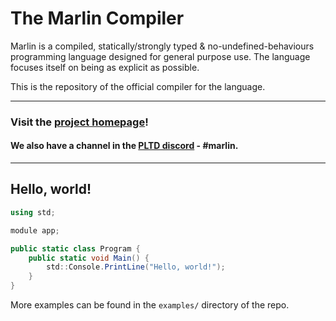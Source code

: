 # The Marlin Compiler

Marlin is a compiled, statically/strongly typed & no-undefined-behaviours programming language designed for general
purpose use. The language focuses itself on being as explicit as possible.

This is the repository of the official compiler for the language.

---

### Visit the [project homepage](https://marlinlang.github.io/)!

#### We also have a channel in the [PLTD discord](https://discord.gg/4Kjt3ZE) - #marlin.

---

## Hello, world!

```csharp
using std;

module app;

public static class Program {
    public static void Main() {
        std::Console.PrintLine("Hello, world!");
    }
}
```

More examples can be found in the `examples/` directory of the repo.